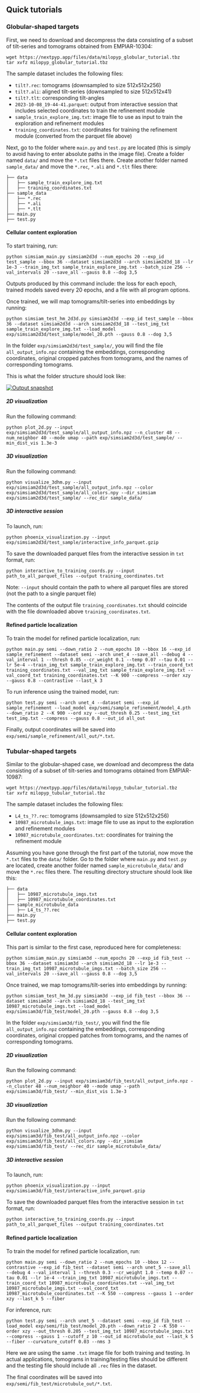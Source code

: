 ## Quick tutorials

### Globular-shaped targets

First, we need to download and decompress the data consisting of a subset of tilt-series and tomograms obtained from EMPIAR-10304:

```
wget https://nextpyp.app/files/data/milopyp_globular_tutorial.tbz
tar xvfz milopyp_globular_tutorial.tbz
```
The sample dataset includes the following files:

- `tilt?.rec`: tomograms (downsampled to size 512x512x256)
- `tilt?.ali`: aligned tilt-series (downsampled to size 512x512x41)
- `tilt?.tlt`: corresponding tilt-angles
- `2023-10-08_19-44-41.parquet`: output from interactive session that includes selected coordinates to train the refinement module
- `sample_train_explore_img.txt`: image file to use as input to train the exploration and refinement modules
- `training_coordinates.txt`: coordinates for training the refinement module (converted from the parquet file above)

Next, go to the folder where `main.py` and `test.py` are located (this is simply to avoid having to enter absolute paths in the image file). Create a folder named `data/` and move the `*.txt` files there. Create another folder named `sample_data/` and move the `*.rec`, `*.ali` and `*.tlt` files there:

```
├── data
│   ├── sample_train_explore_img.txt
│   ├── training_coordinates.txt
├── sample_data
│   ├── *.rec
│   ├── *.ali
│   ├── *.tlt
├── main.py
├── test.py
```

#### Cellular content exploration

To start training, run:

```
python simsiam_main.py simsiam2d3d --num_epochs 20 --exp_id test_sample --bbox 36 --dataset simsiam2d3d --arch simsiam2d3d_18 --lr 1e-3 --train_img_txt sample_train_explore_img.txt --batch_size 256 --val_intervals 20 --save_all --gauss 0.8 --dog 3,5
```

Outputs produced by this command include: the loss for each epoch, trained models saved every 20 epochs, and a file with all program options.

Once trained, we will map tomograms/tilt-series into embeddings by running:

```
python simsiam_test_hm_2d3d.py simsiam2d3d --exp_id test_sample --bbox 36 --dataset simsiam2d3d --arch simsiam2d3d_18 --test_img_txt sample_train_explore_img.txt --load_model exp/simsiam2d3d/test_sample/model_20.pth --gauss 0.8 --dog 3,5
```

In the folder `exp/simsiam2d3d/test_sample/`, you will find the file `all_output_info.npz` containing the embeddings, corresponding coordinates, original cropped patches from tomograms, and the names of corresponding tomograms.

This is what the folder structure should look like:

[![Output snapshot]][Output snapshot]

  [--dirtyreload]: https://www.mkdocs.org/about/release-notes/#support-for-dirty-builds-990
  [live preview]: http://localhost:8000
  [Output snapshot]: assets/outputs_sample.jpg


##### 2D visualization
Run the following command:
```
python plot_2d.py --input exp/simsiam2d3d/test_sample/all_output_info.npz --n_cluster 48 --num_neighbor 40 --mode umap --path exp/simsiam2d3d/test_sample/ --min_dist_vis 1.3e-3 
```

##### 3D visualization
Run the following command:

```
python visualize_3dhm.py --input exp/simsiam2d3d/test_sample/all_output_info.npz --color exp/simsiam2d3d/test_sample/all_colors.npy --dir_simsiam exp/simsiam2d3d/test_sample/ --rec_dir sample_data/
```

##### 3D interactive session

To launch, run:

```
python phoenix_visualization.py --input exp/simsiam2d3d/test_sample/interactive_info_parquet.gzip
```

To save the downloaded parquet files from the interactive session in `txt` format, run:

```
python interactive_to_training_coords.py --input path_to_all_parquet_files --output training_coordinates.txt
```
Note: `--input` should contain the path to where all parquet files are stored (not the path to a single parquet file)

The contents of the output file `training_coordinates.txt` should coincide with the file downloaded above `training_coordinates.txt`.

#### Refined particle localization
To train the model for refined particle localization, run:

```
python main.py semi --down_ratio 2 --num_epochs 10 --bbox 16 --exp_id sample_refinement --dataset semi --arch unet_4 --save_all --debug 4 --val_interval 1 --thresh 0.85 --cr_weight 0.1 --temp 0.07 --tau 0.01 --lr 5e-4 --train_img_txt sample_train_explore_img.txt --train_coord_txt training_coordinates.txt --val_img_txt sample_train_explore_img.txt --val_coord_txt training_coordinates.txt --K 900 --compress --order xzy --gauss 0.8 --contrastive --last_k 3
```

To run inference using the trained model, run:

```
python test.py semi --arch unet_4 --dataset semi --exp_id sample_refinement --load_model exp/semi/sample_refinement/model_4.pth --down_ratio 2 --K 900 --ord xzy --out_thresh 0.25 --test_img_txt test_img.txt --compress --gauss 0.8 --out_id all_out
```

Finally, output coordinates will be saved into `exp/semi/sample_refinement/all_out/*.txt`.

### Tubular-shaped targets

Similar to the globular-shaped case, we download and decompress the data consisting of a subset of tilt-series and tomograms obtained from EMPIAR-10987:
```
wget https://nextpyp.app/files/data/milopyp_tubular_tutorial.tbz
tar xvfz milopyp_tubular_tutorial.tbz
```

The sample dataset includes the following files:

- `L4_ts_??.rec`: tomograms (downsampled to size 512x512x256)
- `10987_microtubule_imgs.txt`: image file to use as input to the exploration and refinement modules
- `10987_microtubule_coordinates.txt`: coordinates for training the refinement module

Assuming you have gone through the first part of the tutorial, now move the `*.txt` files to the `data/` folder. Go to the folder where `main.py` and `test.py` are located, create another folder named `sample_microtubule_data/` and move the `*.rec` files there. The resulting directory structure should look like this:

```
├── data
│   ├── 10987_microtubule_imgs.txt
│   ├── 10987_microtubule_coordinates.txt
├── sample_microtubule_data
│   ├── L4_ts_??.rec
├── main.py
├── test.py
```

#### Cellular content exploration

This part is similar to the first case, reproduced here for completeness:

```
python simsiam_main.py simsiam3d --num_epochs 20 --exp_id fib_test --bbox 36 --dataset simsiam3d --arch simsiam2d_18 --lr 1e-3 --train_img_txt 10987_microtubule_imgs.txt --batch_size 256 --val_intervals 20 --save_all --gauss 0.8 --dog 3,5
```

Once trained, we map tomograms/tilt-series into embeddings by running:

```
python simsiam_test_hm_3d.py simsiam3d --exp_id fib_test --bbox 36 --dataset simsiam3d --arch simsiam2d_18 --test_img_txt 10987_microtubule_imgs.txt --load_model exp/simsiam3d/fib_test/model_20.pth --gauss 0.8 --dog 3,5
```

In the folder `exp/simsiam3d/fib_test/`, you will find the file `all_output_info.npz` containing the embeddings, corresponding coordinates, original cropped patches from tomograms, and the names of corresponding tomograms.

##### 2D visualization
Run the following command:
```
python plot_2d.py --input exp/simsiam3d/fib_test/all_output_info.npz --n_cluster 48 --num_neighbor 40 --mode umap --path exp/simsiam3d/fib_test/ --min_dist_vis 1.3e-3
```

##### 3D visualization
Run the following command:

```
python visualize_3dhm.py --input exp/simsiam3d/fib_test/all_output_info.npz --color exp/simsiam3d/fib_test/all_colors.npy --dir_simsiam exp/simsiam3d/fib_test/ --rec_dir sample_microtubule_data/
```

##### 3D interactive session

To launch, run:

```
python phoenix_visualization.py --input exp/simsiam3d/fib_test/interactive_info_parquet.gzip
```

To save the downloaded parquet files from the interactive session in `txt` format, run:

```
python interactive_to_training_coords.py --input path_to_all_parquet_files --output training_coordinates.txt
```


#### Refined particle localization
To train the model for refined particle localization, run:

```
python main.py semi --down_ratio 2 --num_epochs 10 --bbox 12 --contrastive --exp_id fib_test --dataset semi --arch unet_5 --save_all --debug 4 --val_interval 1 --thresh 0.3 --cr_weight 1.0 --temp 0.07 --tau 0.01 --lr 1e-4 --train_img_txt 10987_microtubule_imgs.txt --train_coord_txt 10987_microtubule_coordinates.txt --val_img_txt 10987_microtubule_imgs.txt --val_coord_txt 10987_microtubule_coordinates.txt --K 550 --compress --gauss 1 --order xzy --last_k 5 --fiber
```

For inference, run:

```
python test.py semi --arch unet_5 --dataset semi --exp_id fib_test --load_model exp/semi/fib_test/model_20.pth --down_ratio 2 --K 550 --order xzy --out_thresh 0.205 --test_img_txt 10987_microtubule_imgs.txt --compress --gauss 1 --cutoff_z 10 --out_id microtubule_out --last_k 5 --fiber --curvature_cutoff 0.03 --nms 3
```

Here we are using the same `.txt` image file for both training and testing. In actual applications, tomograms in training/testing files should be different and the testing file should include all `.rec` files in the dataset.

The final coordinates will be saved into `exp/semi/fib_test/microtubule_out/*.txt`.